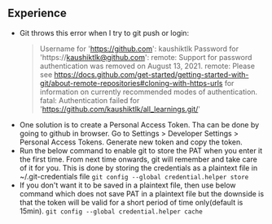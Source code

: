 ## Experience

 - Git throws this error when I try to git push or login:
   >Username for 'https://github.com': kaushiktlk
   >Password for 'https://kaushiktlk@github.com': 
   >remote: Support for password authentication was removed on August 13, 2021.
   >remote: Please see https://docs.github.com/get-started/getting-started-with-git/about-remote-repositories#cloning-with-https-urls for information on currently recommended modes of authentication.
   >fatal: Authentication failed for 'https://github.com/kaushiktlk/all_learnings.git/'
 - One solution is to create a Personal Access Token. Tha can be done by going to github in browser. Go to Settings > Developer Settings > Personal Access Tokens. Generate new token and copy the token.
 - Run the below command to enable git to store the PAT when you enter it the first time. From next time onwards, git will remember and take care of it for you. This is done by storing the credentials as a plaintext file in ~/.git-credentials file
   ```git config --global credential.helper store```
 - If you don't want it to be saved in a plaintext file, then use below command which does not save PAT in a plaintext file but the downside is that the token will be valid for a short period of time only(default is 15min).
   ```git config --global credential.helper cache```


